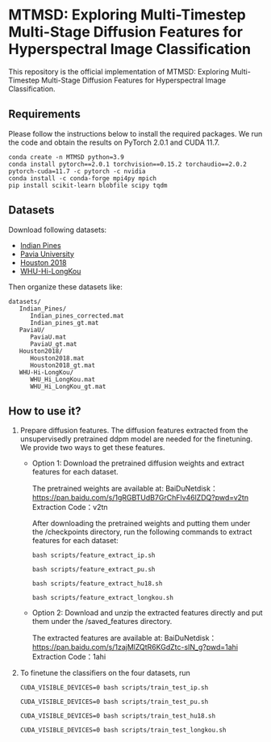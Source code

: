 # MTMSD: Exploring Multi-Timestep Multi-Stage Diffusion Features for Hyperspectral Image Classification

This repository is the official implementation of MTMSD: Exploring Multi-Timestep Multi-Stage Diffusion Features for Hyperspectral Image Classification. 

## Requirements
Please follow the instructions below to install the required packages. We run the code and obtain the results on PyTorch 2.0.1 and CUDA 11.7. 
```
conda create -n MTMSD python=3.9
conda install pytorch==2.0.1 torchvision==0.15.2 torchaudio==2.0.2 pytorch-cuda=11.7 -c pytorch -c nvidia
conda install -c conda-forge mpi4py mpich
pip install scikit-learn blobfile scipy tqdm
```

## Datasets
Download following datasets:
* [Indian Pines](https://www.ehu.eus/ccwintco/index.php/Hyperspectral_Remote_Sensing_Scenes)
* [Pavia University](https://www.ehu.eus/ccwintco/index.php/Hyperspectral_Remote_Sensing_Scenes)
* [Houston 2018](http://hyperspectral.ee.uh.edu/?page_id=1075)
* [WHU-Hi-LongKou](http://rsidea.whu.edu.cn/resource_WHUHi_sharing.htm)
  
Then organize these datasets like:
```
datasets/
   Indian_Pines/
      Indian_pines_corrected.mat
      Indian_pines_gt.mat
   PaviaU/
      PaviaU.mat
      PaviaU_gt.mat
   Houston2018/
      Houston2018.mat
      Houston2018_gt.mat
   WHU-Hi-LongKou/
      WHU_Hi_LongKou.mat
      WHU_Hi_LongKou_gt.mat
```

## How to use it?
1. Prepare diffusion features. The diffusion features extracted from the unsupervisedly pretrained ddpm model are needed for the finetuning. We provide two ways to get these features.
   
   * Option 1: Download the pretrained diffusion weights and extract features for each dataset.

     The pretrained weights are available at:
     BaiDuNetdisk：https://pan.baidu.com/s/1gRGBTUdB7GrChFlv46lZDQ?pwd=v2tn 
     Extraction Code：v2tn

     After downloading the pretrained weights and putting them under the /checkpoints directory, run the following commands to extract features for each dataset:
     ```
     bash scripts/feature_extract_ip.sh
     ```
     ```
     bash scripts/feature_extract_pu.sh
     ```
     ```
     bash scripts/feature_extract_hu18.sh
     ```
     ```
     bash scripts/feature_extract_longkou.sh
     ```
   
   * Option 2: Download and unzip the extracted features directly and put them under the /saved_features directory.

     The extracted features are available at:
     BaiDuNetdisk： https://pan.baidu.com/s/1zajMlZQtR6KGdZtc-sIN_g?pwd=1ahi
     Extraction Code：1ahi

2. To finetune the classifiers on the four datasets, run

   ```
   CUDA_VISIBLE_DEVICES=0 bash scripts/train_test_ip.sh
   ```
   
   ```
   CUDA_VISIBLE_DEVICES=0 bash scripts/train_test_pu.sh
   ```
   
   ```
   CUDA_VISIBLE_DEVICES=0 bash scripts/train_test_hu18.sh
   ```
   
   ```
   CUDA_VISIBLE_DEVICES=0 bash scripts/train_test_longkou.sh
   ```
